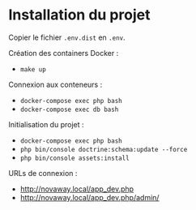 Installation du projet
===

Copier le fichier `.env.dist` en `.env`.

Création des containers Docker :

- `make up`


Connexion aux conteneurs :

- `docker-compose exec php bash`
- `docker-compose exec db bash`


Initialisation du projet :

- `docker-compose exec php bash`
- `php bin/console doctrine:schema:update --force`
- `php bin/console assets:install`

URLs de connexion :

- http://novaway.local/app_dev.php
- http://novaway.local/app_dev.php/admin/